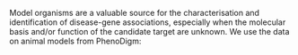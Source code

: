 Model organisms are a valuable source for the characterisation and identification of disease-gene associations, especially when the molecular basis and/or function of the candidate target are unknown. We use the data on animal models from PhenoDigm: